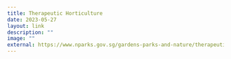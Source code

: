 ```yaml
---
title: Therapeutic Horticulture
date: 2023-05-27
layout: link
description: ""
image: ""
external: https://www.nparks.gov.sg/gardens-parks-and-nature/therapeutic-gardens/therapeutic-horticulture-programmes
---
```

